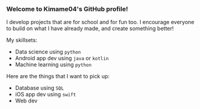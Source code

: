 ### Welcome to Kimame04's GitHub profile!

I develop projects that are for school and for fun too. I encourage everyone to build on what I have already made, and create something better! 

My skillsets:
- Data science using `python`
- Android app dev using `java` or `kotlin`
- Machine learning using `python`

Here are the things that I want to pick up:
- Database using `SQL`
- iOS app dev using `swift`
- Web dev
